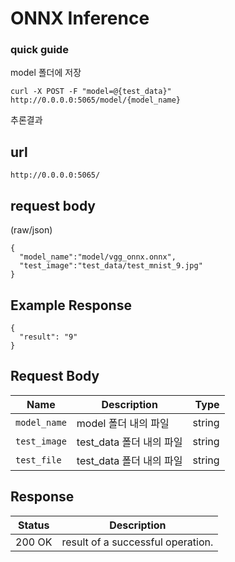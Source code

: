 # ONNX Inference

 ### quick guide

model 폴더에 저장
```
curl -X POST -F "model=@{test_data}" http://0.0.0.0:5065/model/{model_name}
```

추론결과 

## url
```
http://0.0.0.0:5065/
```
## request body 
(raw/json)
```
{
  "model_name":"model/vgg_onnx.onnx",
  "test_image":"test_data/test_mnist_9.jpg"
}
```

## Example Response
```
{
  "result": "9"
}
```


## Request Body

|          Name          |       Description       |  Type |
|------------------------|-------------------------|-------:|
| <code>model_name<code> | model 폴더 내의 파일     | string |
| <code>test_image<code> | test_data 폴더 내의 파일 | string |
| <code>test_file<code>  | test_data 폴더 내의 파일 | string |
  
 
## Response
|         Status         |       Description       |
|------------------------|-------------------------|
| 200 OK | result of a successful operation. |
 
